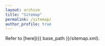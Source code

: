 ```yaml
---
layout: archive
title: "Sitemap"
permalink: /sitemap/
author_profile: true
---
```


<!-- {% include base_path %} -->

Refer to [here]({{ base_path }}/sitemap.xml).
